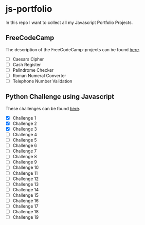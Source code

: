 js-portfolio
============

In this repo I want to collect all my Javascript Portfolio Projects.

## FreeCodeCamp
The description of the FreeCodeCamp-projects can be found [here](https://www.freecodecamp.org/learn/javascript-algorithms-and-data-structures/#javascript-algorithms-and-data-structures-projects).
- [ ] Caesars Cipher
- [ ] Cash Register
- [ ] Palindrome Checker
- [ ] Roman Numeral Converter
- [ ] Telephone Number Validation

## Python Challenge using Javascript
These challenges can be found [here](http://www.pythonchallenge.com/).
- [x] Challenge 1
- [x] Challenge 2
- [x] Challenge 3
- [ ] Challenge 4
- [ ] Challenge 5
- [ ] Challenge 6
- [ ] Challenge 7
- [ ] Challenge 8
- [ ] Challenge 9
- [ ] Challenge 10
- [ ] Challenge 11
- [ ] Challenge 12
- [ ] Challenge 13
- [ ] Challenge 14
- [ ] Challenge 15
- [ ] Challenge 16
- [ ] Challenge 17
- [ ] Challenge 18
- [ ] Challenge 19